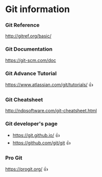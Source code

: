 # Git information

### Git Reference
http://gitref.org/basic/

### Git Documentation
https://git-scm.com/doc

### Git Advance Tutorial
https://www.atlassian.com/git/tutorials/ :+1:

### Git Cheatsheet
http://ndpsoftware.com/git-cheatsheet.html

### Git developer's page
- https://git.github.io/ :+1:
- https://github.com/git/git :+1:

### Pro Git
https://progit.org/ :+1:
